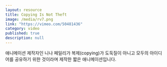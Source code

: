 ```yaml
---
layout: resource
title: Copying Is Not Theft
image: /media/rv7.png
link: "https://vimeo.com/50481436"
category: video
published: true
description: null
---
```



애니메이션 제작자인 니나 페일리가 복제(copying)가 도둑질이 아니고 모두의 아이디어를 공유하기 위한 것이라며 제작한 짧은 애니메이션입니다. 